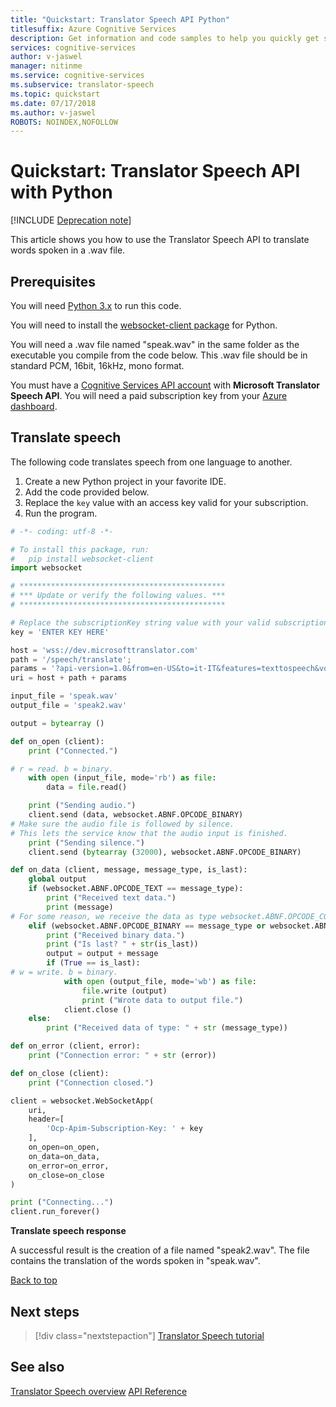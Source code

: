 ```yaml
---
title: "Quickstart: Translator Speech API Python"
titlesuffix: Azure Cognitive Services
description: Get information and code samples to help you quickly get started using the Translator Speech API.
services: cognitive-services
author: v-jaswel
manager: nitinme
ms.service: cognitive-services
ms.subservice: translator-speech
ms.topic: quickstart
ms.date: 07/17/2018
ms.author: v-jaswel
ROBOTS: NOINDEX,NOFOLLOW
---
```

# Quickstart: Translator Speech API with Python
<a name="HOLTop"></a>

[!INCLUDE [Deprecation note](../../../../includes/cognitive-services-translator-speech-deprecation-note.md)]

This article shows you how to use the Translator Speech API to translate words spoken in a .wav file.

## Prerequisites

You will need [Python 3.x](https://www.python.org/downloads/) to run this code.

You will need to install the [websocket-client package](https://pypi.python.org/pypi/websocket-client) for Python.

You will need a .wav file named "speak.wav" in the same folder as the executable you compile from the code below. This .wav file should be in standard PCM, 16bit, 16kHz, mono format.

You must have a [Cognitive Services API account](https://docs.microsoft.com/azure/cognitive-services/cognitive-services-apis-create-account) with **Microsoft Translator Speech API**. You will need a paid subscription key from your [Azure dashboard](https://portal.azure.com/#create/Microsoft.CognitiveServices).

## Translate speech

The following code translates speech from one language to another.

1. Create a new Python project in your favorite IDE.
2. Add the code provided below.
3. Replace the `key` value with an access key valid for your subscription.
4. Run the program.

```python
# -*- coding: utf-8 -*-

# To install this package, run:
#	pip install websocket-client
import websocket

# **********************************************
# *** Update or verify the following values. ***
# **********************************************

# Replace the subscriptionKey string value with your valid subscription key.
key = 'ENTER KEY HERE'

host = 'wss://dev.microsofttranslator.com'
path = '/speech/translate';
params = '?api-version=1.0&from=en-US&to=it-IT&features=texttospeech&voice=it-IT-Elsa'
uri = host + path + params

input_file = 'speak.wav'
output_file = 'speak2.wav'

output = bytearray ()

def on_open (client):
	print ("Connected.")

# r = read. b = binary.
	with open (input_file, mode='rb') as file:
		data = file.read()

	print ("Sending audio.")
	client.send (data, websocket.ABNF.OPCODE_BINARY)
# Make sure the audio file is followed by silence.
# This lets the service know that the audio input is finished.
	print ("Sending silence.")
	client.send (bytearray (32000), websocket.ABNF.OPCODE_BINARY)

def on_data (client, message, message_type, is_last):
	global output
	if (websocket.ABNF.OPCODE_TEXT == message_type):
		print ("Received text data.")
		print (message)
# For some reason, we receive the data as type websocket.ABNF.OPCODE_CONT.
	elif (websocket.ABNF.OPCODE_BINARY == message_type or websocket.ABNF.OPCODE_CONT == message_type):
		print ("Received binary data.")
		print ("Is last? " + str(is_last))
		output = output + message
		if (True == is_last):
# w = write. b = binary.
			with open (output_file, mode='wb') as file:
				file.write (output)
				print ("Wrote data to output file.")
			client.close ()
	else:
		print ("Received data of type: " + str (message_type))

def on_error (client, error):
	print ("Connection error: " + str (error))

def on_close (client):
	print ("Connection closed.")

client = websocket.WebSocketApp(
	uri,
	header=[
		'Ocp-Apim-Subscription-Key: ' + key
	],
	on_open=on_open,
	on_data=on_data,
	on_error=on_error,
	on_close=on_close
)

print ("Connecting...")
client.run_forever()
```

**Translate speech response**

A successful result is the creation of a file named "speak2.wav". The file contains the translation of the words spoken in "speak.wav".

[Back to top](#HOLTop)

## Next steps

> [!div class="nextstepaction"]
> [Translator Speech tutorial](../tutorial-translator-speech-csharp.md)

## See also

[Translator Speech overview](../overview.md)
[API Reference](https://docs.microsoft.com/azure/cognitive-services/translator-speech/reference)
